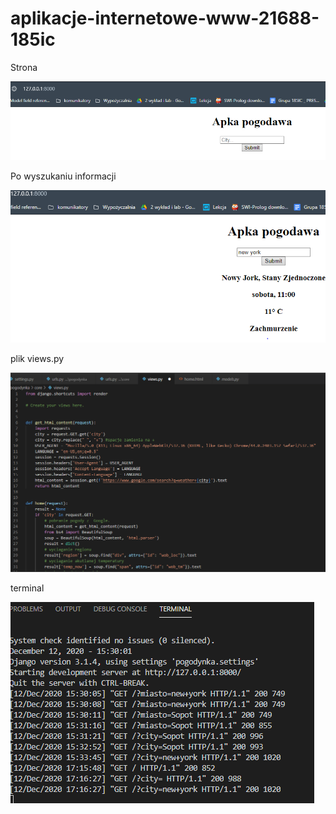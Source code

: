 # aplikacje-internetowe-www-21688-185ic

Strona

![Strona Główna](https://github.com/Guzik98/aplikacje-internetowe-www-21688-185ic/blob/lab5/ss/Przechwytywanie.PNG)


Po wyszukaniu informacji

![Po wyszukaniu](https://github.com/Guzik98/aplikacje-internetowe-www-21688-185ic/blob/lab5/ss/2.PNG)

plik views.py

![Plik views.py](https://github.com/Guzik98/aplikacje-internetowe-www-21688-185ic/blob/lab5/ss/view.PNG)

terminal

![Termianl](https://github.com/Guzik98/aplikacje-internetowe-www-21688-185ic/blob/lab5/ss/t.PNG)
